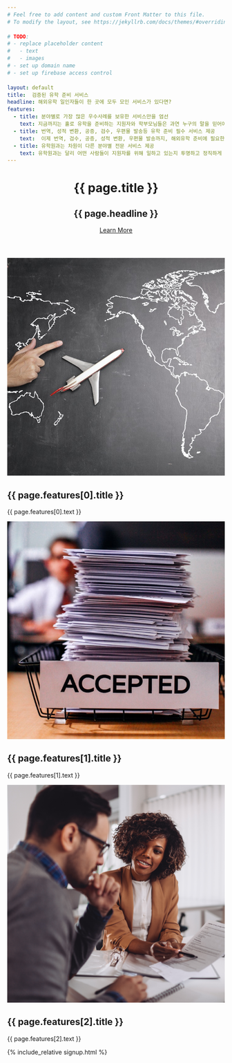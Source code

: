 ```yaml
---
# Feel free to add content and custom Front Matter to this file.
# To modify the layout, see https://jekyllrb.com/docs/themes/#overriding-theme-defaults

# TODO: 
# - replace placeholder content
#   - text
#   - images
# - set up domain name
# - set up firebase access control

layout: default
title:  검증된 유학 준비 서비스
headline: 해외유학 일인자들이 한 곳에 모두 모인 서비스가 있다면?
features:
  - title: 분야별로 가장 많은 우수사례를 보유한 서비스만을 엄선
    text: 지금까지는 홀로 유학을 준비하는 지원자와 학부모님들은 과연 누구의 말을 믿어야 할 지, 내가 알아본 정보가 정확한 것인지, 준비한 결과물이 학교의 요구와 내 의도에 맞게 만들어졌는지 확신을 가지기 어려웠습니다.
  - title: 번역, 성적 변환, 공증, 검수, 우편물 발송등 유학 준비 필수 서비스 제공
    text:  이제 번역, 검수, 공증, 성적 변환, 우편물 발송까지, 해외유학 준비에 필요한 각 분야의 일인자들이 해외 유학 준비에 필요한 필수 서비스를 한 곳에서, 최고의 품질로 제공해드립니다.
  - title: 유학원과는 차원이 다른 분야별 전문 서비스 제공
    text: 유학원과는 달리 어떤 사람들이 지원자를 위해 일하고 있는지 투명하고 정직하게 공개하며, 엄선된 분야별 전문 업체의 최고의 수준을 자부합니다.
---
```


<header class="masthead text-center text-white">
  <div class="masthead-content">
    <div class="container">
      <h1 class="masthead-heading mb-0">{{ page.title }}</h1>
      <h2 class="masthead-subheading mb-0">{{ page.headline }}</h2>
      <a href="#" class="btn  invisible  btn-primary btn-xl rounded-pill mt-5">Learn More</a>
    </div>
  </div>
  <div class="bg-circle-1 bg-circle"></div>
  <div class="bg-circle-2 bg-circle"></div>
  <div class="bg-circle-3 bg-circle"></div>
  <div class="bg-circle-4 bg-circle"></div>
</header>

<section>
  <div class="container">
    <div class="row align-items-center">
      <div class="col-lg-6 order-lg-2">
        <div class="p-5">
          <img class="img-fluid rounded-circle" src="img/01.jpg" alt="">
        </div>
      </div>
      <div class="col-lg-6 order-lg-1">
        <div class="p-5">
          <h2 class="display-4">{{ page.features[0].title }}</h2>
          <p>{{ page.features[0].text }}</p>
        </div>
      </div>
    </div>
  </div>
</section>

<section>
  <div class="container">
    <div class="row align-items-center">
      <div class="col-lg-6">
        <div class="p-5">
          <img class="img-fluid rounded-circle" src="img/02.jpg" alt="">
        </div>
      </div>
      <div class="col-lg-6">
        <div class="p-5">
          <h2 class="display-4">{{ page.features[1].title }}</h2>
          <p>{{ page.features[1].text }}</p>
        </div>
      </div>
    </div>
  </div>
</section>

<section>
  <div class="container">
    <div class="row align-items-center">
      <div class="col-lg-6 order-lg-2">
        <div class="p-5">
          <img class="img-fluid rounded-circle" src="img/03.jpg" alt="">
        </div>
      </div>
      <div class="col-lg-6 order-lg-1">
        <div class="p-5">
          <h2 class="display-4">{{ page.features[2].title }}</h2>
          <p>{{ page.features[2].text }}</p>
        </div>
      </div>
    </div>
  </div>
</section>

{% include_relative signup.html %}
